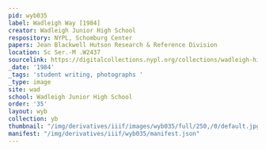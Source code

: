```yaml
---
pid: wyb035
label: Wadleigh Way [1984]
creator: Wadleigh Junior High School
respository: NYPL, Schomburg Center
papers: Jean Blackwell Hutson Research & Reference Division
location: Sc Ser.-M .W2437
sourcelink: https://digitalcollections.nypl.org/collections/wadleigh-high-school-yearbooks#/?tab=navigation
_date: '1984'
_tags: 'student writing, photographs '
_type: image
site: wad
school: Wadleigh Junior High School
order: '35'
layout: wyb
collection: yb
thumbnail: "/img/derivatives/iiif/images/wyb035/full/250,/0/default.jpg"
manifest: "/img/derivatives/iiif/wyb035/manifest.json"
---
```

